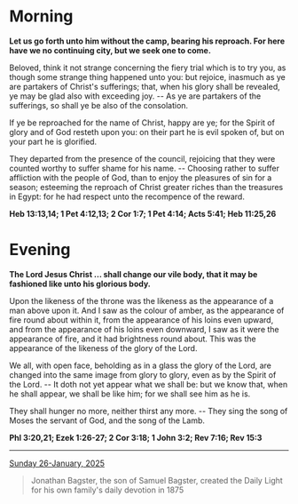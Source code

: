# Morning

**Let us go forth unto him without the camp, bearing his reproach. For here have we no continuing city, but we seek one to come.**
 
Beloved, think it not strange concerning the fiery trial which is to try you, as though some strange thing happened unto you: but rejoice, inasmuch as ye are partakers of Christ's sufferings; that, when his glory shall be revealed, ye may be glad also with exceeding joy. -- As ye are partakers of the sufferings, so shall ye be also of the consolation.
 
If ye be reproached for the name of Christ, happy are ye; for the Spirit of glory and of God resteth upon you: on their part he is evil spoken of, but on your part he is glorified.
 
They departed from the presence of the council, rejoicing that they were counted worthy to suffer shame for his name. -- Choosing rather to suffer affliction with the people of God, than to enjoy the pleasures of sin for a season; esteeming the reproach of Christ greater riches than the treasures in Egypt: for he had respect unto the recompence of the reward.  

**Heb 13:13,14; 1 Pet 4:12,13; 2 Cor 1:7; 1 Pet 4:14; Acts 5:41; Heb 11:25,26**

# Evening

**The Lord Jesus Christ ... shall change our vile body, that it may be fashioned like unto his glorious body.**
 
Upon the likeness of the throne was the likeness as the appearance of a man above upon it. And I saw as the colour of amber, as the appearance of fire round about within it, from the appearance of his loins even upward, and from the appearance of his loins even downward, I saw as it were the appearance of fire, and it had brightness round about. This was the appearance of the likeness of the glory of the Lord.
 
We all, with open face, beholding as in a glass the glory of the Lord, are changed into the same image from glory to glory, even as by the Spirit of the Lord. -- It doth not yet appear what we shall be: but we know that, when he shall appear, we shall be like him; for we shall see him as he is.
 
They shall hunger no more, neither thirst any more. -- They sing the song of Moses the servant of God, and the song of the Lamb.  

**Phl 3:20,21; Ezek 1:26-27; 2 Cor 3:18; 1 John 3:2; Rev 7:16; Rev 15:3**

---

[Sunday 26-January, 2025](https://t.me/s/daily_light)

> Jonathan Bagster, the son of Samuel Bagster, created the Daily Light for his own family's daily devotion in 1875

